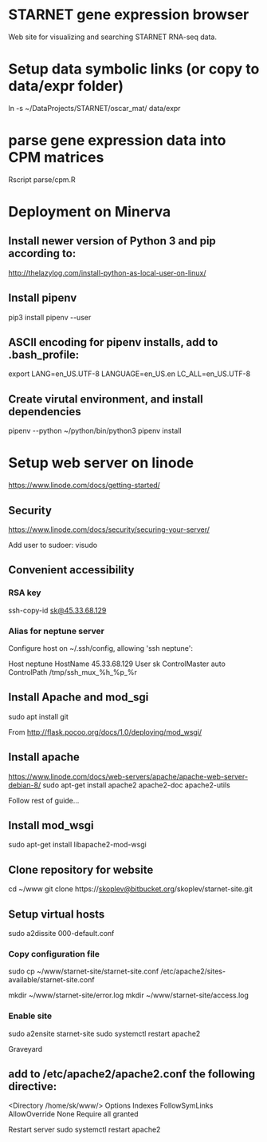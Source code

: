# STARNET gene expression browser
Web site for visualizing and searching STARNET RNA-seq data.

# Setup data symbolic links (or copy to data/expr folder)
ln -s ~/DataProjects/STARNET/oscar_mat/ data/expr

# parse gene expression data into CPM matrices
Rscript parse/cpm.R


# Deployment on Minerva

## Install newer version of Python 3 and pip according to:
http://thelazylog.com/install-python-as-local-user-on-linux/

## Install pipenv
pip3 install pipenv --user 

## ASCII encoding for pipenv installs, add to .bash_profile:
export LANG=en_US.UTF-8 LANGUAGE=en_US.en LC_ALL=en_US.UTF-8

## Create virutal environment, and install dependencies
pipenv --python ~/python/bin/python3
pipenv install


# Setup web server on linode
https://www.linode.com/docs/getting-started/

## Security
https://www.linode.com/docs/security/securing-your-server/

Add user to sudoer:
visudo

## Convenient accessibility 

### RSA key
ssh-copy-id sk@45.33.68.129

### Alias for neptune server
Configure host on ~/.ssh/config, allowing 'ssh neptune':

Host neptune
	HostName 45.33.68.129
	User sk
	ControlMaster auto
	ControlPath /tmp/ssh_mux_%h_%p_%r

## Install Apache and mod_sgi

sudo apt install git

From  http://flask.pocoo.org/docs/1.0/deploying/mod_wsgi/

## Install apache
https://www.linode.com/docs/web-servers/apache/apache-web-server-debian-8/
sudo apt-get install apache2 apache2-doc apache2-utils

Follow rest of guide...

## Install mod_wsgi
sudo apt-get install libapache2-mod-wsgi



## Clone repository for website
cd ~/www
git clone https://skoplev@bitbucket.org/skoplev/starnet-site.git


## Setup virtual hosts

sudo a2dissite 000-default.conf

### Copy configuration file
sudo cp ~/www/starnet-site/starnet-site.conf /etc/apache2/sites-available/starnet-site.conf

mkdir ~/www/starnet-site/error.log
mkdir ~/www/starnet-site/access.log

### Enable site
sudo a2ensite starnet-site
sudo systemctl restart apache2






Graveyard

## add to /etc/apache2/apache2.conf the following directive:

<Directory /home/sk/www/>
        Options Indexes FollowSymLinks
        AllowOverride None
        Require all granted
</Directory>

Restart server
sudo systemctl restart apache2
